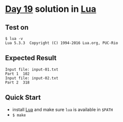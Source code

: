 # [Day 19](https://adventofcode.com/2020/day/19) solution in [Lua](https://www.lua.org/)

## Test on

```console
$ lua -v
Lua 5.3.3  Copyright (C) 1994-2016 Lua.org, PUC-Rio
```

## Expected Result

```console
Input file:	input-01.txt
Part 1	102
Input file:	input-02.txt
Part 2	318
```

## Quick Start

- install [Lua](https://www.lua.org/download.html) and make sure `lua` is available in `$PATH`
- `$ make`
